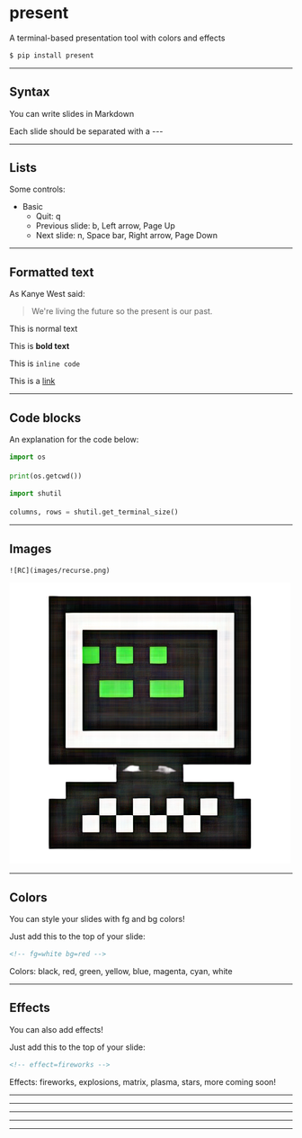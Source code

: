 # present

A terminal-based presentation tool with colors and effects

```bash
$ pip install present
```

---

## Syntax

You can write slides in Markdown

Each slide should be separated with a ---

---

## Lists

Some controls:

- Basic
    - Quit: q
    - Previous slide: b, Left arrow, Page Up
    - Next slide: n, Space bar, Right arrow, Page Down

---

## Formatted text

As Kanye West said:

> We're living the future so
> the present is our past.

This is normal text

This is **bold text**

This is `inline code`

This is a [link](www.google.com)

---

## Code blocks

An explanation for the code below:

```python
import os

print(os.getcwd())
```

```python
import shutil

columns, rows = shutil.get_terminal_size()
```

---

## Images

```
![RC](images/recurse.png)
```

![RC](images/recurse.png)

---
<!-- fg=white bg=red -->

## Colors

You can style your slides with fg and bg colors!

Just add this to the top of your slide:

```html
<!-- fg=white bg=red -->
```

Colors: black, red, green, yellow, blue, magenta, cyan, white

---
<!-- fg=black bg=yellow -->

## Effects

You can also add effects!

Just add this to the top of your slide:

```html
<!-- effect=fireworks -->
```

Effects: fireworks, explosions, matrix, plasma, stars, more coming soon!

---
<!-- effect=fireworks -->

---
<!-- effect=explosions -->

---
<!-- effect=matrix -->

---
<!-- effect=stars -->

---
<!-- effect=plasma -->

